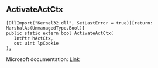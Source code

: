 ## ActivateActCtx

```
[DllImport("Kernel32.dll", SetLastError = true)][return: MarshalAs(UnmanagedType.Bool)]
public static extern bool ActivateActCtx(
   IntPtr hActCtx,
   out uint lpCookie
);
```

Microsoft documentation: [Link](https://docs.microsoft.com/en-us/windows/win32/api/winbase/nf-winbase-activateactctx)

